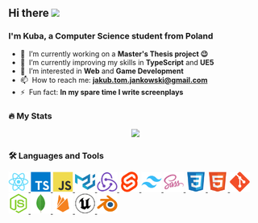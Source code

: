 ## Hi there <a href="https://www.gautamkrishnar.com/"><img src="https://media.giphy.com/media/hvRJCLFzcasrR4ia7z/giphy.gif" width="25px"></a>
### I'm Kuba, a Computer Science student from Poland

- 🔭 &nbsp;I’m currently working on a **Master's Thesis project :wink:**
- 🌱 &nbsp;I’m currently improving my skills in **TypeScript** and **UE5**
- 👀 &nbsp;I’m interested in **Web** and **Game Development**
- 📫 &nbsp;How to reach me: **jakub.tom.jankowski@gmail.com**
- ⚡ &nbsp;Fun fact: **In my spare time I write screenplays**

### 🔥 My Stats
<div align="center">
    <picture>
        <source media="(prefers-color-scheme: dark)" srcset="https://github-readme-streak-stats.herokuapp.com?user=TheMankel&theme=highcontrast&date_format=j%20M%5B%20Y%5D&background=FFFFFF00&ring=FFC83D&fire=FFC83D&currStreakLabel=FFC83D" />
        <img src="https://github-readme-streak-stats.herokuapp.com?user=TheMankel&date_format=j%20M%5B%20Y%5D&ring=FFC83D&fire=FFC83D&currStreakLabel=FFC83D" />
    </picture>
</div>

<!---
[![GitHub Streak](https://github-readme-streak-stats.herokuapp.com?user=TheMankel&theme=highcontrast&date_format=j%20M%5B%20Y%5D&background=FFFFFF00&ring=FFC83D&fire=FFC83D&currStreakLabel=FFC83D)](https://git.io/streak-stats)

[![GitHub Streak](https://github-readme-streak-stats.herokuapp.com?user=TheMankel&date_format=j%20M%5B%20Y%5D&ring=FFC83D&fire=FFC83D&currStreakLabel=FFC83D)](https://git.io/streak-stats)

<p align="center">
    <picture>
        <source media="(prefers-color-scheme: dark)" srcset="https://github-readme-streak-stats.herokuapp.com?user=TheMankel&theme=highcontrast&date_format=j%20M%5B%20Y%5D&background=FFFFFF00" />
        <img src="https://github-readme-streak-stats.herokuapp.com?user=TheMankel&date_format=j%20M%5B%20Y%5D&background=FFFFFF" />
    </picture>
</p>
-->

### 🛠️ Languages and Tools

<div>
    <a href="https://reactjs.org/" target="_blank" rel="noreferrer" title="React">
        <img src="https://github.com/devicons/devicon/blob/master/icons/react/react-original.svg" alt="React" width="40" height="40"/>
    </a>
    <a href="https://www.typescriptlang.org/" target="_blank" rel="noreferrer" title="TypeScript">
        <img src="https://github.com/devicons/devicon/blob/master/icons/typescript/typescript-original.svg" alt="TypeScript" width="40" height="40"/>
    </a>
    <a href="https://developer.mozilla.org/en-US/docs/Web/JavaScript" target="_blank" rel="noreferrer" title="JavaScript">
        <img src="https://github.com/devicons/devicon/blob/master/icons/javascript/javascript-original.svg" alt="JavaScript" width="40" height="40"/>
    </a>
    <a href="https://mui.com/" target="_blank" rel="noreferrer" title="Material UI">
        <img src="https://github.com/devicons/devicon/blob/master/icons/materialui/materialui-original.svg" alt="Material UI" width="40" height="40"/>
    </a>
    <a href="https://redux.js.org/" target="_blank" rel="noreferrer" title="Redux">
        <img src="https://github.com/devicons/devicon/blob/master/icons/redux/redux-original.svg" alt="Redux" width="40" height="40"/>
    </a>
    <a href="https://svelte.dev" target="_blank" rel="noreferrer" title="Svelte">
        <img src="https://github.com/devicons/devicon/blob/master/icons/svelte/svelte-original.svg" alt="Svelte" width="40" height="40"/>
    </a>
    <a href="https://tailwindcss.com/" target="_blank" rel="noreferrer" title="Tailwind">
        <img src="https://github.com/devicons/devicon/blob/master/icons/tailwindcss/tailwindcss-plain.svg" alt="Tailwind" width="40" height="40"/>
    </a>
    <a href="https://sass-lang.com" target="_blank" rel="noreferrer" title="SASS">
        <img src="https://github.com/devicons/devicon/blob/master/icons/sass/sass-original.svg" alt="SASS" width="40" height="40"/>
    </a>
    <a href="https://www.w3schools.com/css/" target="_blank" rel="noreferrer" title="CSS">
        <img src="https://github.com/devicons/devicon/blob/master/icons/css3/css3-original.svg" alt="CSS" width="40" height="40"/>
    </a>
    <a href="https://www.w3.org/html/" target="_blank" rel="noreferrer" title="HTML">
        <img src="https://github.com/devicons/devicon/blob/master/icons/html5/html5-original.svg" alt="HTML" width="40" height="40"/>
    </a>
    <a href="https://git-scm.com/" target="_blank" rel="noreferrer" title="GIT">
        <img src="https://github.com/devicons/devicon/blob/master/icons/git/git-original.svg" alt="GIT" width="40" height="40"/>
    </a>
    <a href="https://nodejs.org" target="_blank" rel="noreferrer" title="NodeJS">
        <img src="https://github.com/devicons/devicon/blob/master/icons/nodejs/nodejs-original.svg" alt="NodeJS" width="40" height="40"/>
    </a>
    <a href="https://www.mongodb.com/" target="_blank" rel="noreferrer" title="MongoDB">
        <img src="https://github.com/devicons/devicon/blob/master/icons/mongodb/mongodb-original.svg" alt="MongoDB" width="40" height="40"/>
    </a>
    <a href="https://firebase.google.com/" target="_blank" rel="noreferrer" title="Firebase">
        <img src="https://github.com/devicons/devicon/blob/master/icons/firebase/firebase-plain.svg" alt="Firebase" width="40" height="40"/>
    </a>
    <a href="https://unrealengine.com/" target="_blank" rel="noreferrer" title="Unreal Engine">
        <img src="https://github.com/devicons/devicon/blob/master/icons/unrealengine/unrealengine-original.svg" alt="Unreal Engine" width="40" height="40"/>
    </a>
    <a href="https://www.blender.org/" target="_blank" rel="noreferrer" title="Blender">
        <img src="https://github.com/devicons/devicon/blob/master/icons/blender/blender-original.svg" alt="Blender" width="40" height="40"/>
    </a>
</div>

